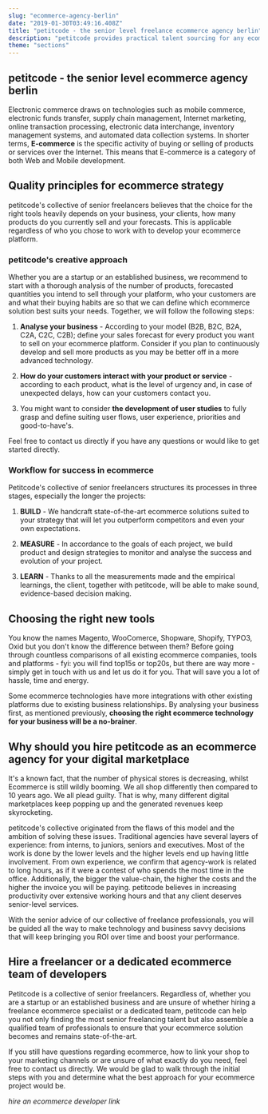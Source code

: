 ```yaml
---
slug: "ecommerce-agency-berlin"
date: "2019-01-30T03:49:16.408Z"
title: "petitcode - the senior level freelance ecommerce agency berlin"
description: "petitcode provides practical talent sourcing for any ecommerce project."
theme: "sections"
---
```


<Sections>
<Section>
<Columns contentWidth="6">
<ColumnContent>

# petitcode - the senior level ecommerce agency berlin

Electronic commerce draws on technologies such as mobile commerce, electronic funds transfer, supply chain management, Internet marketing, online transaction processing, electronic data interchange, inventory management systems, and automated data collection systems. In shorter terms, **E-commerce** is the specific activity of buying or selling of products or services over the Internet. This means that E-commerce is a category of both Web and Mobile development.

</ColumnContent>
<ColumnImage file="kyle-glenn-392519-unsplash.jpg" alt="ecommerce is a continuous process of optimization">
</ColumnImage>
</Columns>
</Section>
<Section>
<Columns reverse contentWidth="6">
<ColumnContent>

## Quality principles for ecommerce strategy

petitcode's collective of senior freelancers believes that the choice for the right tools heavily depends on your business, your clients, how many products do you currently sell and your forecasts. This is applicable regardless of who you chose to work with to develop your ecommerce platform.

</ColumnContent>
<ColumnImage file="carl-heyerdahl-181868-unsplash.jpg" alt="whether in business or ecommerce, we all search to do and achieve more">
</ColumnImage>
</Columns>

</Section>
<Section>

### petitcode's creative approach

Whether you are a startup or an established business, we recommend to start with a thorough analysis of the number of products, forecasted quantities you intend to sell through your platform, who your customers are and what their buying habits are so that we can define which ecommerce solution best suits your needs. Together, we will follow the following steps:

1.  **Analyse your business** - According to your model (B2B, B2C, B2A, C2A, C2C, C2B); define your sales forecast for every product you want to sell on your ecommerce platform. Consider if you plan to continuously develop and sell more products as you may be better off in a more advanced technology.

2.  **How do your customers interact with your product or service** - according to each product, what is the level of urgency and, in case of unexpected delays, how can your customers contact you.

3.  You might want to consider **the development of user studies** to fully grasp and define suiting user flows, user experience, priorities and good-to-have's.

Feel free to contact us directly if you have any questions or would like to get started directly.

### Workflow for success in ecommerce

Petitcode's collective of senior freelancers structures its processes in three stages, especially the longer the projects:

1.  **BUILD** - We handcraft state-of-the-art ecommerce solutions suited to your strategy that will let you outperform competitors and even your own expectations.

2.  **MEASURE** - In accordance to the goals of each project, we build product and design strategies to monitor and analyse the success and evolution of your project.

3.  **LEARN** - Thanks to all the measurements made and the empirical learnings, the client, together with petitcode, will be able to make sound, evidence-based decision making.

</Section>
<Section>
<Columns reverse contentWidth="6">
<ColumnContent>

## Choosing the right new tools

You know the names Magento, WooComerce, Shopware, Shopify, TYPO3, Oxid but you don't know the difference between them? Before going through countless comparisons of all existing ecommerce companies, tools and platforms - fyi: you will find top15s or top20s, but there are way more - simply get in touch with us and let us do it for you. That will save you a lot of hassle, time and energy.

Some ecommerce technologies have more integrations with other existing platforms due to existing business relationships. By analysing your business first, as mentioned previously, **choosing the right ecommerce technology for your business will be a no-brainer**.

</ColumnContent>
<ColumnImage file="adeolu-eletu-13086-unsplash.jpg" alt="a sound marketing analysis and ecommerce strategy will translate into solid figures">
</ColumnImage>
</Columns>
</Section>
<Section>
<Columns reverse contentWidth="6">
<ColumnContent>

## Why should you hire petitcode as an ecommerce agency for your digital marketplace

It's a known fact, that the number of physical stores is decreasing, whilst Ecommerce is still wildly booming. We all shop differently then compared to 10 years ago. We all plead guilty. That is why, many different digital marketplaces keep popping up and the generated revenues keep skyrocketing.

petitcode's collective originated from the flaws of this model and the ambition of solving these issues. Traditional agencies have several layers of experience: from interns, to juniors, seniors and executives. Most of the work is done by the lower levels and the higher levels end up having little involvement. From own experience, we confirm that agency-work is related to long hours, as if it were a contest of who spends the most time in the office. Additionally, the bigger the value-chain, the higher the costs and the higher the invoice you will be paying. petitcode believes in increasing productivity over extensive working hours and that any client deserves senior-level services.

With the senior advice of our collective of freelance professionals, you will be guided all the way to make technology and business savvy decisions that will keep bringing you ROI over time and boost your performance.

</ColumnContent>
<ColumnImage file="william-iven-19843-unsplash.jpg" alt="ecommerce is a continuous process of optimization">
</ColumnImage>
</Columns>

</Section>
<Section>
<Centered>

## Hire a freelancer or a dedicated ecommerce team of developers

Petitcode is a collective of senior freelancers. Regardless of, whether you are a startup or an established business and are unsure of whether hiring a freelance ecommerce specialist or a dedicated team, petitcode can help you not only finding the most senior freelancing talent but also assemble a qualified team of professionals to ensure that your ecommerce solution becomes and remains state-of-the-art.

If you still have questions regarding ecommerce, how to link your shop to your marketing channels or are unsure of what exactly do you need, feel free to contact us directly. We would be glad to walk through the initial steps with you and determine what the best approach for your ecommerce project would be.

*hire an ecommerce developer link*

</Centered>
</Section>
</Sections>
